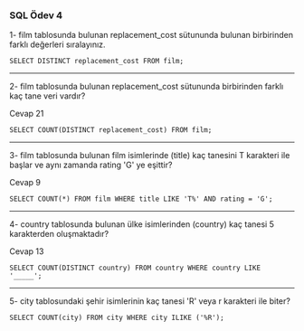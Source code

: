 ### SQL Ödev 4

1- film tablosunda bulunan replacement_cost sütununda bulunan birbirinden farklı değerleri sıralayınız.

`SELECT DISTINCT replacement_cost FROM film;  ` 

---
2- film tablosunda bulunan replacement_cost sütununda birbirinden farklı kaç tane veri vardır?

Cevap 21

` SELECT COUNT(DISTINCT replacement_cost) FROM film; ` 


---
3- film tablosunda bulunan film isimlerinde (title) kaç tanesini T karakteri ile başlar ve aynı zamanda rating 'G' ye eşittir?

Cevap 9

`SELECT COUNT(*) FROM film WHERE title LIKE 'T%' AND rating = 'G'; ` 


---
4- country tablosunda bulunan ülke isimlerinden (country) kaç tanesi 5 karakterden oluşmaktadır?

Cevap 13

` SELECT COUNT(DISTINCT country) FROM country WHERE country LIKE '_____'; ` 

---
5- city tablosundaki şehir isimlerinin kaç tanesi 'R' veya r karakteri ile biter?

` SELECT COUNT(city) FROM city WHERE city ILIKE ('%R'); `